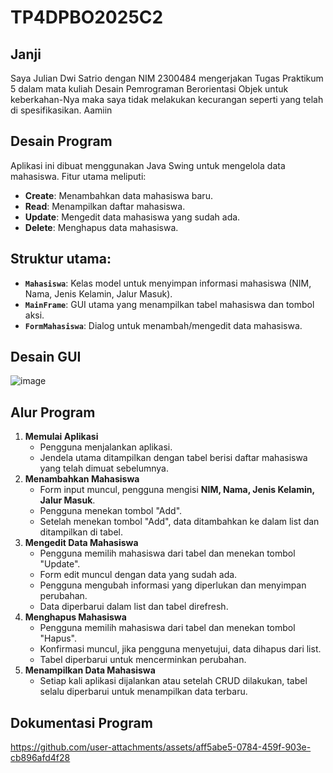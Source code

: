 # TP4DPBO2025C2

## Janji
Saya Julian Dwi Satrio dengan NIM 2300484 mengerjakan Tugas Praktikum 5 dalam mata kuliah Desain Pemrograman Berorientasi Objek untuk keberkahan-Nya maka saya tidak melakukan kecurangan seperti yang telah di spesifikasikan. Aamiin

## Desain Program  
Aplikasi ini dibuat menggunakan Java Swing untuk mengelola data mahasiswa. Fitur utama meliputi:  
- **Create**: Menambahkan data mahasiswa baru.  
- **Read**: Menampilkan daftar mahasiswa.  
- **Update**: Mengedit data mahasiswa yang sudah ada.  
- **Delete**: Menghapus data mahasiswa.  

## Struktur utama:  
- **`Mahasiswa`**: Kelas model untuk menyimpan informasi mahasiswa (NIM, Nama, Jenis Kelamin, Jalur Masuk).  
- **`MainFrame`**: GUI utama yang menampilkan tabel mahasiswa dan tombol aksi.  
- **`FormMahasiswa`**: Dialog untuk menambah/mengedit data mahasiswa.  

## Desain GUI

![image](https://github.com/user-attachments/assets/1552f013-7795-4f5f-a0db-b200863ebae7)

## Alur Program

1. **Memulai Aplikasi**  
   - Pengguna menjalankan aplikasi.  
   - Jendela utama ditampilkan dengan tabel berisi daftar mahasiswa yang telah dimuat sebelumnya.  
2. **Menambahkan Mahasiswa**  
   - Form input muncul, pengguna mengisi **NIM, Nama, Jenis Kelamin, Jalur Masuk**.
   - Pengguna menekan tombol "Add".  
   - Setelah menekan tombol "Add", data ditambahkan ke dalam list dan ditampilkan di tabel.  
3. **Mengedit Data Mahasiswa**  
   - Pengguna memilih mahasiswa dari tabel dan menekan tombol "Update".  
   - Form edit muncul dengan data yang sudah ada.  
   - Pengguna mengubah informasi yang diperlukan dan menyimpan perubahan.  
   - Data diperbarui dalam list dan tabel direfresh.  
4. **Menghapus Mahasiswa**  
   - Pengguna memilih mahasiswa dari tabel dan menekan tombol "Hapus".  
   - Konfirmasi muncul, jika pengguna menyetujui, data dihapus dari list.  
   - Tabel diperbarui untuk mencerminkan perubahan.  
5. **Menampilkan Data Mahasiswa**  
   - Setiap kali aplikasi dijalankan atau setelah CRUD dilakukan, tabel selalu diperbarui untuk menampilkan data terbaru.
  
## Dokumentasi Program

https://github.com/user-attachments/assets/aff5abe5-0784-459f-903e-cb896afd4f28




